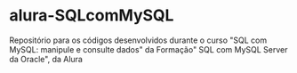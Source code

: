 # alura-SQLcomMySQL
Repositório para os códigos desenvolvidos durante o curso "SQL com MySQL: manipule e consulte dados" da Formação" SQL com MySQL Server da Oracle", da Alura

